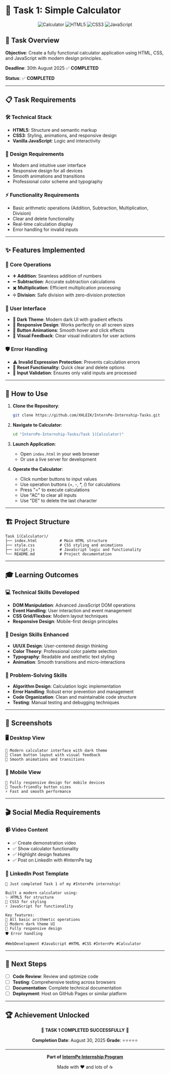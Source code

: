 # 🧮 Task 1: Simple Calculator

<div align="center">

![Calculator](https://img.shields.io/badge/Calculator-Complete-green?style=for-the-badge&logo=calculator)
![HTML5](https://img.shields.io/badge/HTML5-E34F26?style=for-the-badge&logo=html5&logoColor=white)
![CSS3](https://img.shields.io/badge/CSS3-1572B6?style=for-the-badge&logo=css3&logoColor=white)
![JavaScript](https://img.shields.io/badge/JavaScript-F7DF1E?style=for-the-badge&logo=javascript&logoColor=black)

</div>

## 🎯 Task Overview

**Objective**: Create a fully functional calculator application using HTML, CSS, and JavaScript with modern design principles.

**Deadline**: 30th August 2025 ✅ **COMPLETED**

**Status**: ✅ **COMPLETED**

---

## 📋 Task Requirements

### 🛠️ Technical Stack
- **HTML5**: Structure and semantic markup
- **CSS3**: Styling, animations, and responsive design
- **Vanilla JavaScript**: Logic and interactivity

### 🎨 Design Requirements
- Modern and intuitive user interface
- Responsive design for all devices
- Smooth animations and transitions
- Professional color scheme and typography

### ⚡ Functionality Requirements
- Basic arithmetic operations (Addition, Subtraction, Multiplication, Division)
- Clear and delete functionality
- Real-time calculation display
- Error handling for invalid inputs

---

## ✨ Features Implemented

### 🔢 Core Operations
- ➕ **Addition**: Seamless addition of numbers
- ➖ **Subtraction**: Accurate subtraction calculations
- ✖️ **Multiplication**: Efficient multiplication processing
- ➗ **Division**: Safe division with zero-division protection

### 🎨 User Interface
- 🌙 **Dark Theme**: Modern dark UI with gradient effects
- 📱 **Responsive Design**: Works perfectly on all screen sizes
- 🎯 **Button Animations**: Smooth hover and click effects
- 💫 **Visual Feedback**: Clear visual indicators for user actions

### 🛡️ Error Handling
- ⚠️ **Invalid Expression Protection**: Prevents calculation errors
- 🔄 **Reset Functionality**: Quick clear and delete options
- 🎯 **Input Validation**: Ensures only valid inputs are processed

---

## 🚀 How to Use

1. **Clone the Repository**:
   ```bash
   git clone https://github.com/XHLEIK/InternPe-Internship-Tasks.git
   ```

2. **Navigate to Calculator**:
   ```bash
   cd "InternPe-Internship-Tasks/Task 1(Calculator)"
   ```

3. **Launch Application**:
   - Open `index.html` in your web browser
   - Or use a live server for development

4. **Operate the Calculator**:
   - Click number buttons to input values
   - Use operation buttons (+, -, *, /) for calculations
   - Press "=" to execute calculations
   - Use "AC" to clear all inputs
   - Use "DE" to delete the last character

---

## 🏗️ Project Structure

```
Task 1(Calculator)/
├── index.html          # Main HTML structure
├── style.css           # CSS styling and animations
├── script.js           # JavaScript logic and functionality
└── README.md           # Project documentation
```

---

## 🎓 Learning Outcomes

### 💻 Technical Skills Developed
- **DOM Manipulation**: Advanced JavaScript DOM operations
- **Event Handling**: User interaction and event management
- **CSS Grid/Flexbox**: Modern layout techniques
- **Responsive Design**: Mobile-first design principles

### 🎨 Design Skills Enhanced
- **UI/UX Design**: User-centered design thinking
- **Color Theory**: Professional color palette selection
- **Typography**: Readable and aesthetic text styling
- **Animation**: Smooth transitions and micro-interactions

### 🧠 Problem-Solving Skills
- **Algorithm Design**: Calculation logic implementation
- **Error Handling**: Robust error prevention and management
- **Code Organization**: Clean and maintainable code structure
- **Testing**: Manual testing and debugging techniques

---

## 📸 Screenshots

### 🖥️ Desktop View
```
📱 Modern calculator interface with dark theme
🎯 Clean button layout with visual feedback
💫 Smooth animations and transitions
```

### 📱 Mobile View
```
📱 Fully responsive design for mobile devices
🎨 Touch-friendly button sizes
⚡ Fast and smooth performance
```

---

## 🎬 Social Media Requirements

### 📹 Video Content
- ✅ Create demonstration video
- ✅ Show calculator functionality
- ✅ Highlight design features
- ✅ Post on LinkedIn with #InternPe tag

### 📝 LinkedIn Post Template
```
🧮 Just completed Task 1 of my #InternPe internship!

Built a modern calculator using:
✨ HTML5 for structure
🎨 CSS3 for styling
⚡ JavaScript for functionality

Key features:
🔢 All basic arithmetic operations
🌙 Modern dark theme UI
📱 Fully responsive design
🛡️ Error handling

#WebDevelopment #JavaScript #HTML #CSS #InternPe #Calculator
```

---

## 🎯 Next Steps

- [ ] **Code Review**: Review and optimize code
- [ ] **Testing**: Comprehensive testing across browsers
- [ ] **Documentation**: Complete technical documentation
- [ ] **Deployment**: Host on GitHub Pages or similar platform

---

## 🏆 Achievement Unlocked

<div align="center">

🎉 **TASK 1 COMPLETED SUCCESSFULLY** 🎉

**Completion Date**: August 30, 2025
**Grade**: ⭐⭐⭐⭐⭐

</div>

---

<div align="center">

**Part of [InternPe Internship Program](https://github.com/XHLEIK/InternPe-Internship-Tasks)**

Made with ❤️ and lots of ☕

</div>